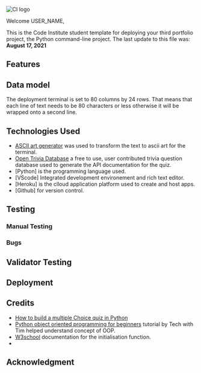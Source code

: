 ![CI logo](https://codeinstitute.s3.amazonaws.com/fullstack/ci_logo_small.png)

Welcome USER_NAME,

This is the Code Institute student template for deploying your third portfolio project, the Python command-line project. The last update to this file was: **August 17, 2021**

## Features


## Data model

The deployment terminal is set to 80 columns by 24 rows. That means that each line of text needs to be 80 characters or less otherwise it will be wrapped onto a second line.

## Technologies Used
 - [ASCII art generator](https://patorjk.com/software/taag/#p=testall&f=Graceful&t=Sport%20Trivia%20) was used to transform the text to ascii art for the terminal.
 - [Open Trivia Database](https://opentdb.com/) a free to use, user contributed trivia question database used to generate the API documentation for the quiz.
 - [Python] is the programming language used.
 - [VScode] Integrated development environement and rich text editor.
 - [Heroku] is the clloud application platform used to create and host apps.
 - [Github] for version control.
 
## Testing

### Manual Testing

### Bugs

## Validator Testing

## Deployment


## Credits
  - [How to build a multiple Choice quiz in Python](https://www.youtube.com/watch?v=SgQhwtIoQ7o&list=PLLAZ4kZ9dFpMMs5lskzBApYXn0bl7emsW&index=33) 
  - [Python object oriented programming for beginners](https://www.youtube.com/watch?v=JeznW_7DlB0) tutorial by Tech with Tim helped understand concept of OOP.
  - [W3school](https://www.w3schools.com/python/gloss_python_class_init.asp) documentation for the initialisation function.
  - 

## Acknowledgment 